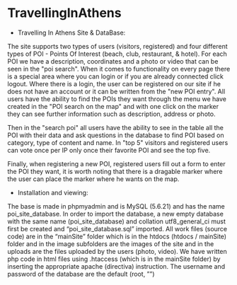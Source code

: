 # TravellingInAthens
* Travelling In Athens Site &amp; DataBase:

The site supports two types of users (visitors, registered) and four different types of POI - Points Of Interest (beach, club, restaurant, & hotel). For each POI we have a description, coordinates and a photo or video that can be seen in the "poi search". When it comes to functionality on every page there is a special area where you can login or if you are already connected click logout. Where there is a login, the user can be registered on our site if he does not have an account or it can be written from the "new POI entry". All users have the ability to find the POIs they want through the menu we have created in the "POI search on the map" and with one click on the marker they can see further information such as description, address or photo.

Then in the "search poi" all users have the ability to see in the table all the POI with their data and ask questions in the database to find POI based on category, type of content and name. In "top 5" visitors and registered users can vote once per IP only once their favorite POI and see the top five.

Finally, when registering a new POI, registered users fill out a form to enter the POI they want, it is worth noting that there is a dragable marker where the user can place the marker where he wants on the map.

* Installation and viewing:

The base is made in phpmyadmin and is MySQL (5.6.21) and has the name poi_site_database. In order to import the database, a new empty database with the same name (poi_site_database) and collation utf8_general_ci must first be created and “poi_site_database.sql” imported. All work files (source code) are in the “mainSite” folder which is in the htdocs (htdocs / mainSite) folder and in the image subfolders are the images of the site and in the uploads are the files uploaded by the users (photo, video). We have written php code in html files using .htaccess (which is in the mainSite folder) by inserting the appropriate apache (directiva) instruction. The username and password of the database are the default (root, ””)
